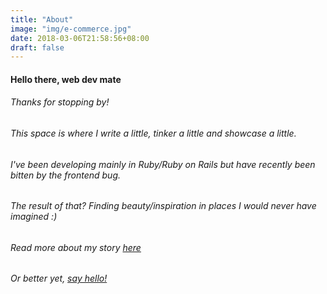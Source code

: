```yaml
---
title: "About"
image: "img/e-commerce.jpg"
date: 2018-03-06T21:58:56+08:00
draft: false
---
```


#### Hello there, web dev mate

###### Thanks for stopping by!

###### This space is where I write a little, tinker a little and showcase a little.

###### I've been developing mainly in Ruby/Ruby on Rails but have recently been bitten by the frontend bug.

###### The result of that? Finding beauty/inspiration in places I would never have imagined :)

###### Read more about my story [here](http://blog.techladies.co/meet-shirlaine-jill-trades-techlady/#.WqYq55OuxTY)

###### Or better yet, [say hello!](http://shirlaine.com/#contact)
